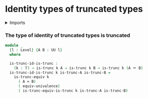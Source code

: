 # Identity types of truncated types

<details><summary>Imports</summary>
```agda
module foundation.identity-truncated-types where
open import foundation-core.equivalences
open import foundation-core.truncation-levels
open import foundation-core.universe-levels
open import foundation.identity-types
open import foundation.truncated-types
open import foundation.univalence
```
</details>

### The type of identity of truncated types is truncated

```agda
module _
  {l : Level} {A B : UU l}
  where

  is-trunc-id-is-trunc :
    (k : 𝕋) → is-trunc k A → is-trunc k B → is-trunc k (A ＝ B)
  is-trunc-id-is-trunc k is-trunc-A is-trunc-B =
    is-trunc-equiv k
      ( A ≃ B)
      ( equiv-univalence)
      ( is-trunc-equiv-is-trunc k is-trunc-A is-trunc-B)
```
